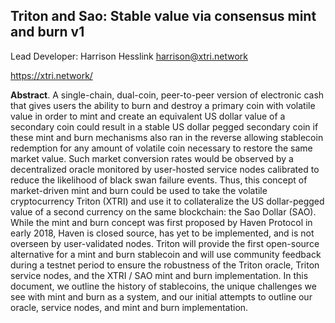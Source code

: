 ## Triton and Sao: Stable value via consensus mint and burn v1

Lead Developer:
Harrison Hesslink
harrison@xtri.network

https://xtri.network/

**Abstract**. A single-chain, dual-coin, peer-to-peer version of electronic cash that gives users
the ability to burn and destroy a primary coin with volatile value in order to mint and create
an equivalent US dollar value of a secondary coin could result in a stable US dollar pegged
secondary coin if these mint and burn mechanisms also ran in the reverse allowing stablecoin
redemption for any amount of volatile coin necessary to restore the same market value. Such
market conversion rates would be observed by a decentralized oracle monitored by
user-hosted service nodes calibrated to reduce the likelihood of black swan failure events.
Thus, this concept of market-driven mint and burn could be used to take the volatile
cryptocurrency Triton (XTRI) and use it to collateralize the US dollar-pegged value of a
second currency on the same blockchain: the Sao Dollar (SAO). While the mint and burn
concept was first proposed by Haven Protocol in early 2018, Haven is closed source, has yet
to be implemented, and is not overseen by user-validated nodes. Triton will provide the first
open-source alternative for a mint and burn stablecoin and will use community feedback
during a testnet period to ensure the robustness of the Triton oracle, Triton service nodes, and
the XTRI / SAO mint and burn implementation. In this document, we outline the history of
stablecoins, the unique challenges we see with mint and burn as a system, and our initial
attempts to outline our oracle, service nodes, and mint and burn implementation.
